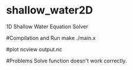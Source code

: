 # shallow_water2D
1D Shallow Water Equation Solver

#Compilation and Run
 make
 ./main.x

#plot
 ncview output.nc

#Problems
 Solve function doesn't work correctly.
